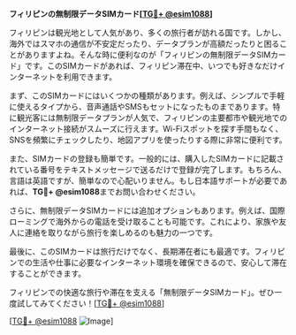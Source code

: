 **フィリピンの無制限データSIMカード[[TG💪+ @esim1088](https://t.me/s/esim1088)]**

フィリピンは観光地として人気があり、多くの旅行者が訪れる国です。しかし、海外ではスマホの通信が不安定だったり、データプランが高額だったりと困ることがありますよね。そんな時に便利なのが「フィリピンの無制限データSIMカード」です。このSIMカードがあれば、フィリピン滞在中、いつでも好きなだけインターネットを利用できます。

まず、このSIMカードにはいくつかの種類があります。例えば、シンプルで手軽に使えるタイプから、音声通話やSMSもセットになったものまであります。特に観光客には無制限データプランが人気で、フィリピンの主要都市や観光地でのインターネット接続がスムーズに行えます。Wi-Fiスポットを探す手間もなく、SNSを頻繁にチェックしたり、地図アプリを使ったりする際に非常に便利です。

また、SIMカードの登録も簡単です。一般的には、購入したSIMカードに記載されている番号をテキストメッセージで送るだけで登録が完了します。もちろん、言語は英語ですが、簡単なので心配いりません。もし日本語サポートが必要であれば、**TG💪+ @esim1088**までお問い合わせください。

さらに、無制限データSIMカードには追加オプションもあります。例えば、国際ローミングで海外からの電話を受け取ることも可能です。これにより、家族や友人に連絡を取りながら旅行を楽しめるのも魅力の一つです。

最後に、このSIMカードは旅行だけでなく、長期滞在者にも最適です。フィリピンでの生活や仕事に必要なインターネット環境を確保できるので、安心して滞在することができます。

フィリピンでの快適な旅行や滞在を支える「無制限データSIMカード」。ぜひ一度試してみてください！[[TG💪+ @esim1088](https://t.me/s/esim1088)]

[[TG💪+ @esim1088](https://t.me/s/esim1088) ![Image](https://i.postimg.cc/Y0z9fWf4/image.png)]